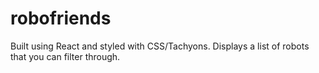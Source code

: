 # robofriends

Built using React and styled with CSS/Tachyons. Displays a list of robots that you can filter through.
